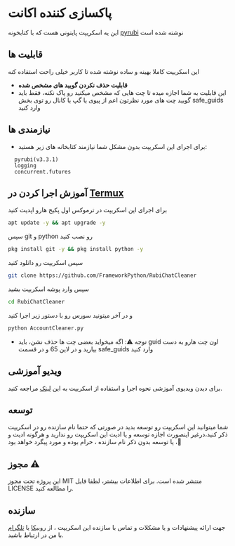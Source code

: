 # پاکسازی کننده اکانت 
این یه اسکریپت پایتونی هست که با کتابخونه [pyrubi](https://github.com/AliGanji1/pyrubi) نوشته شده است

## **قابلیت ها**
این اسکریپت کاملا بهینه و ساده نوشته شده تا کاربر خیلی راحت استفاده کنه

- **قابلیت حذف نکردن گویید های مشخص شده**
- این قابلیت به شما اجازه میده تا چت هایی که مشخص میکنید رو پاک نکنه، فقط باید گویید چت های مورد نظرتون اعم از پیوی یا گپ یا کانال رو توی بخش safe_guids وارد کنید 

## **نیازمندی ها**
- برای اجرای این اسکریپت بدون مشکل شما نیازمند کتابخانه های زیر هستید:
```
  pyrubi(v3.3.1)
  logging
  concurrent.futures
  ```
## **آموزش اجرا کردن در [Termux](https://f-droid.org/repo/com.termux_118.apk)**
برای اجرای این اسکریپت در ترموکس اول پکیج هارو اپدیت کنید
```bash
apt update -y && apt upgrade -y
```
سپس git و python رو نصب کنید 
```bash
pkg install git -y && pkg install python -y
```
سپس اسکریپت رو دانلود کنید 
```bash
git clone https://github.com/FrameworkPython/RubiChatCleaner
```
سپس وارد پوشه اسکریپت بشید 
```bash
cd RubiChatCleaner
```
و در آخر میتونید سورس رو با دستور زیر اجرا کنید
```bash
python AccountCleaner.py
```
- توجه ⚠️: اگه میخواید بعضی چت ها حذف نشن، باید guid اون چت هارو به دست بیارید و در لاین 65 و در قسمت safe_guids وارد کنید

## **ویدیو آموزشی**
برای دیدن ویدیوی آموزشی نحوه اجرا و استفاده از اسکریپت به این  [لینک](https://uupload.ir/view/cleaner_lex3.mp4/) مراجعه کنید.

## توسعه 
شما میتوانید این اسکریپت رو توسعه بدید در صورتی که حتما نام سازنده رو در اسکریپت ذکر کنید،در‌غیر اینصورت اجازه توسعه و یا ادیت این اسکریپت رو ندارید و هرگونه ادیت و یا توسعه بدون ذکر نام سازنده ، حرام بوده و مورد پیگرد خواهد بود ،🚷

## مجوز ⚠️

این پروژه تحت مجوز MIT منتشر شده است. برای اطلاعات بیشتر، لطفا فایل LICENSE را مطالعه کنید.

## سازنده
جهت ارائه پیشنهادات و یا مشکلات و تماس با سازنده این اسکریپت ، از [روبیکا](https://rubika.ir/framework_pythonm) یا [تلگرام](https://t.me/Framework_Python) با من در ارتباط باشید.

